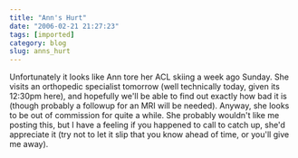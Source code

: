 ```yaml
---
title: "Ann's Hurt"
date: "2006-02-21 21:27:23"
tags: [imported]
category: blog
slug: anns_hurt
---
```


Unfortunately it looks like Ann tore her ACL skiing a week ago Sunday. She visits an orthopedic specialist tomorrow (well technically today, given its 12:30pm here), and hopefully we'll be able to find out exactly how bad it is (though probably a followup for an MRI will be needed). Anyway, she looks to be out of commission for quite a while. She probably wouldn't like me posting this, but I have a feeling if you happened to call to catch up, she'd appreciate it (try not to let it slip that you know ahead of time, or you'll give me away).
